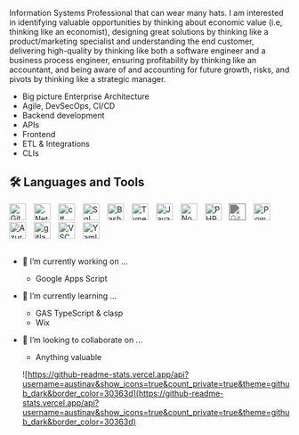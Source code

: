 Information Systems Professional that can wear many hats. I am interested in identifying valuable opportunities by thinking about economic value (i.e, thinking like an economist), designing great solutions by thinking like a product/marketing specialist and understanding the end customer, delivering high-quality by thinking like both a software engineer and a business process engineer, ensuring profitability by thinking like an accountant, and being aware of and accounting for future growth, risks, and pivots by thinking like a strategic manager.  

- Big picture Enterprise Architecture
- Agile, DevSecOps, CI/CD
- Backend development
- APIs
- Frontend
- ETL & Integrations
- CLIs 

## 🛠️ Languages and Tools

<div display="flex">
<img title="Git" alt="Git" width="30px" style="padding-right:10px;" src="https://cdn.jsdelivr.net/gh/devicons/devicon/icons/git/git-original.svg" />
<img title=".Net" alt=".Net" width="30px" style="padding-right:10px;" src="https://cdn.jsdelivr.net/gh/devicons/devicon/icons/dot-net/dot-net-original.svg" />
<img title="c#" alt="c#" width="30px" style="padding-right:10px;" src="https://cdn.jsdelivr.net/gh/devicons/devicon/icons/csharp/csharp-original.svg" />
<img title="Sql Server" alt="Sql Server" width="30px" style="padding-right:10px;" src="https://cdn.jsdelivr.net/gh/devicons/devicon/icons/microsoftsqlserver/microsoftsqlserver-original.svg" />
<img title="Bash" alt="Bash" width="30px" style="padding-right:10px;" src="https://cdn.jsdelivr.net/gh/devicons/devicon/icons/bash/bash-original.svg" />
<img title="TypeScript" alt="TypeScript" width="30px" style="padding-right:10px;" src="https://cdn.jsdelivr.net/gh/devicons/devicon/icons/typescript/typescript-plain.svg" />
<img title="JavaScript" alt="JavaScript" width="30px" style="padding-right:10px;" src="https://cdn.jsdelivr.net/gh/devicons/devicon/icons/javascript/javascript-plain.svg" />
<img title="NodeJS" alt="NodeJS" width="30px" style="padding-right:10px;" src="https://cdn.jsdelivr.net/gh/devicons/devicon/icons/nodejs/nodejs-original.svg" />
<img title="PHP" alt="PHP" width="30px" style="padding-right:10px;" src="https://cdn.jsdelivr.net/gh/devicons/devicon/icons/php/php-original.svg" />
<img title="GitHub" alt="GitHub" width="30px" style="padding-right:10px; filter:invert(.5)" src="https://cdn.jsdelivr.net/gh/devicons/devicon/icons/github/github-original.svg" />
<img title="Powershell" alt="Powershell" width="30px" style="padding-right:10px;" src="https://cdn.jsdelivr.net/gh/devicons/devicon/icons/powershell/powershell-original.svg" />
<img title="Azure DevOps" alt="Azure DevOps" width="30px" style="padding-right:10px;" src="https://cdn.jsdelivr.net/gh/devicons/devicon/icons/azuredevops/azuredevops-original.svg" />
<img title="gitlab" alt="gitlab" width="30px" style="padding-right:10px;" src="https://cdn.jsdelivr.net/gh/devicons/devicon/icons/gitlab/gitlab-original.svg" />
<img title="VSCode" alt="VSCode" width="30px" style="padding-right:10px;" src="https://cdn.jsdelivr.net/gh/devicons/devicon/icons/vscode/vscode-original.svg" />
<img title="Yaml" alt="Yaml" width="30px" style="padding-right:10px;" src="https://cdn.jsdelivr.net/gh/devicons/devicon/icons/yaml/yaml-original.svg" />
</div>

## 
- 🔭 I’m currently working on ...
  - Google Apps Script
- 🌱 I’m currently learning ...
  - GAS TypeScript & clasp
  - Wix  
- 👯 I’m looking to collaborate on ...
  - Anything valuable
 
  ![https://github-readme-stats.vercel.app/api?username=austinav&show_icons=true&count_private=true&theme=github_dark&border_color=30363d](https://github-readme-stats.vercel.app/api?username=austinav&show_icons=true&count_private=true&theme=github_dark&border_color=30363d)

